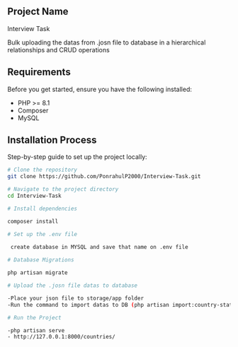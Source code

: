## Project Name

Interview Task

Bulk uploading the datas from .josn file to database in a hierarchical relationships and CRUD operations

## Requirements

Before you get started, ensure you have the following installed:

- PHP >= 8.1
- Composer
- MySQL

## Installation Process
Step-by-step guide to set up the project locally:
```bash
# Clone the repository
git clone https://github.com/PonrahulP2000/Interview-Task.git

# Navigate to the project directory
cd Interview-Task

# Install dependencies

composer install

# Set up the .env file
 
 create database in MYSQL and save that name on .env file

# Database Migrations

php artisan migrate

# Upload the .josn file datas to database

-Place your json file to storage/app folder
-Run the command to import datas to DB (php artisan import:country-state-city)

# Run the Project

-php artisan serve 
- http://127.0.0.1:8000/countries/

